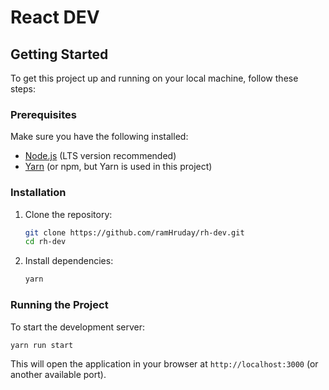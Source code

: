 # React DEV

## Getting Started

To get this project up and running on your local machine, follow these steps:

### Prerequisites

Make sure you have the following installed:

*   [Node.js](https://nodejs.org/en/) (LTS version recommended)
*   [Yarn](https://classic.yarnpkg.com/en/docs/install/) (or npm, but Yarn is used in this project)

### Installation

1.  Clone the repository:
    ```bash
    git clone https://github.com/ramHruday/rh-dev.git
    cd rh-dev
    ```
2.  Install dependencies:
    ```bash
    yarn
    ```

### Running the Project

To start the development server:

```bash
yarn run start
```

This will open the application in your browser at `http://localhost:3000` (or another available port).
